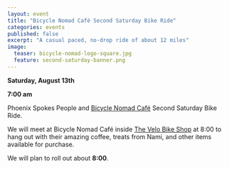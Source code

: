 ```yaml
---
layout: event
title: "Bicycle Nomad Café Second Saturday Bike Ride"
categories: events
published: false
excerpt: "A casual paced, no-drop ride of about 12 miles"
image:
  teaser: bicycle-nomad-logo-square.jpg
  feature: second-saturday-banner.png
---
```


**Saturday, August 13th**

**7:00 am**

Phoenix Spokes People and [Bicycle Nomad Café](http://www.thevelo.com/cafe.html) Second Saturday Bike Ride.

We will meet at Bicycle Nomad Café inside [The Velo Bike Shop](http://www.thevelo.com/) at 8:00 to hang out with their amazing coffee, treats from Nami, and other items available for purchase.

We will plan to roll out about **8:00**.
